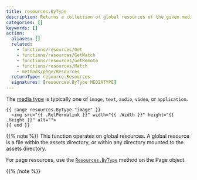 ```yaml
---
title: resources.ByType
description: Returns a collection of global resources of the given media type, or nil if none found.
categories: []
keywords: []
action:
  aliases: []
  related:
    - functions/resources/Get
    - functions/resources/GetMatch
    - functions/resources/GetRemote
    - functions/resources/Match
    - methods/page/Resources
  returnType: resource.Resources
  signatures: [resources.ByType MEDIATYPE]
---
```


The [media type] is typically one of `image`, `text`, `audio`, `video`, or `application`.

```go-html-template
{{ range resources.ByType "image" }}
  <img src="{{ .RelPermalink }}" width="{{ .Width }}" height="{{ .Height }}" alt="">
{{ end }}
```

{{% note %}}
This function operates on global resources. A global resource is a file within the assets directory, or within any directory mounted to the assets directory.

For page resources, use the [`Resources.ByType`] method on the Page object.

[`Resources.ByType`]: /methods/page/resources/
{{% /note %}}

[media type]: https://en.wikipedia.org/wiki/Media_type
